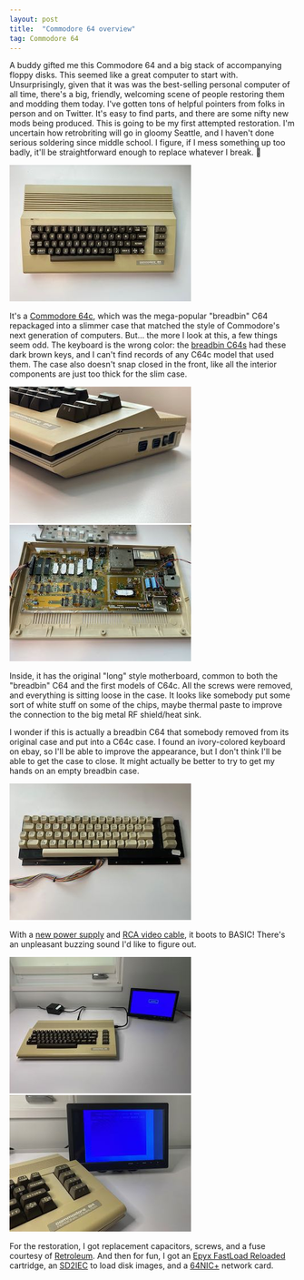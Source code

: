 ```yaml
---
layout: post
title:  "Commodore 64 overview"
tag: Commodore 64
---
```


A buddy gifted me this Commodore 64 and a big stack of accompanying floppy disks. This seemed like a great computer to start with. Unsurprisingly, given that it was was the best-selling personal computer of all time, there's a big, friendly, welcoming scene of people restoring them and modding them today. I've gotten tons of helpful pointers from folks in person and on Twitter. It's easy to find parts, and there are some nifty new mods being produced. This is going to be my first attempted restoration. I'm uncertain  how retrobriting will go in gloomy Seattle, and I haven't done serious soldering since middle school. I figure, if I mess something up too badly, it'll be straightforward enough to replace whatever I break. 🤞

![Commodore 64c top view](/assets/images/c64/IMG_7704.jpeg) 

It's a [Commodore 64c](https://www.old-computers.com/museum/computer.asp?st=1&c=998), which was the mega-popular "breadbin" C64 repackaged into a slimmer case that matched the style of Commodore's next generation of computers. But... the more I look at this, a few things seem odd. The keyboard is the wrong color: the [breadbin C64s](https://www.old-computers.com/museum/computer.asp?c=98) had these dark brown keys, and I can't find records of any C64c model that used them. The case also doesn't snap closed in the front, like all the interior components are just too thick for the slim case.  

![Commodore 64c side view](/assets/images/c64/IMG_7705.jpeg) ![Commodore 64c interior view](/assets/images/c64/IMG_7706.jpeg)

Inside, it has the original "long" style motherboard, common to both the "breadbin" C64 and the first models of C64c. All the screws were removed, and everything is sitting loose in the case. It looks like somebody put some sort of white stuff on some of the chips, maybe thermal paste to improve the connection to the big metal RF shield/heat sink. 

I wonder if this is actually a breadbin C64 that somebody removed from its original case and put into a C64c case. I found an ivory-colored keyboard on ebay, so I'll be able to improve the appearance, but I don't think I'll be able to get the case to close. It might actually be better to try to get my hands on an empty breadbin case.

 ![Replacement keyboard with ivory-colored keys](/assets/images/c64/IMG_7707.jpeg)

 With a [new power supply](https://www.keelog.com/power-supply/) and [RCA video cable](https://the-neo-retro.com/shop/ols/products/commodore-64128-6-foot-8-pin-to-rca-chromaluma-connection), it boots to BASIC! There's an unpleasant buzzing sound I'd like to figure out.

  ![C64 and screen, powered off](/assets/images/c64/IMG_7708.jpeg)  ![Replacement keyboard with ivory-colored keys](/assets/images/c64/IMG_7709.jpeg)

  For the restoration, I got replacement capacitors, screws, and a fuse courtesy of [Retroleum](https://retroleum.co.uk/). And then for fun, I got an [Epyx FastLoad Reloaded](https://www.thefuturewas8bit.com/shop/commodore/eflr.html) cartridge, an [SD2IEC](https://hackaday.io/project/171759-c64-sd2iec-lp) to load disk images, and a [64NIC+](https://www.go4retro.com/products/64nic/) network card.